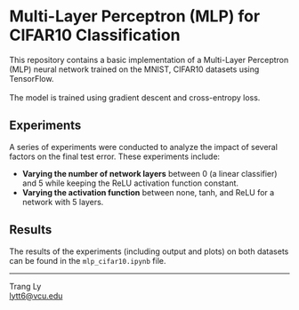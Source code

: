 # Multi-Layer Perceptron (MLP) for CIFAR10 Classification
This repository contains a basic implementation of a Multi-Layer Perceptron (MLP) neural network trained on the MNIST, CIFAR10 datasets using TensorFlow. <br><br>
The model is trained using gradient descent and cross-entropy loss.

## Experiments
A series of experiments were conducted to analyze the impact of several factors on the final test error. These experiments include:

- **Varying the number of network layers** between 0 (a linear classifier) and 5 while keeping the ReLU activation function constant.
- **Varying the activation function** between none, tanh, and ReLU for a network with 5 layers.

## Results

The results of the experiments (including output and plots) on both datasets can be found in the `mlp_cifar10.ipynb` file.
___
Trang Ly <br>
lytt6@vcu.edu
